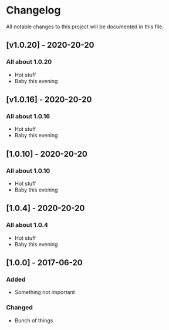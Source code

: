 # Changelog
All notable changes to this project will be documented in this file.

## [v1.0.20] - 2020-20-20

### All about 1.0.20
- Hot stuff
- Baby this evening

## [v1.0.16] - 2020-20-20

### All about 1.0.16
- Hot stuff
- Baby this evening

## [1.0.10] - 2020-20-20

### All about 1.0.10
- Hot stuff
- Baby this evening

## [1.0.4] - 2020-20-20

### All about 1.0.4
- Hot stuff
- Baby this evening

## [1.0.0] - 2017-06-20

### Added
- Something not important

### Changed
- Bunch of things